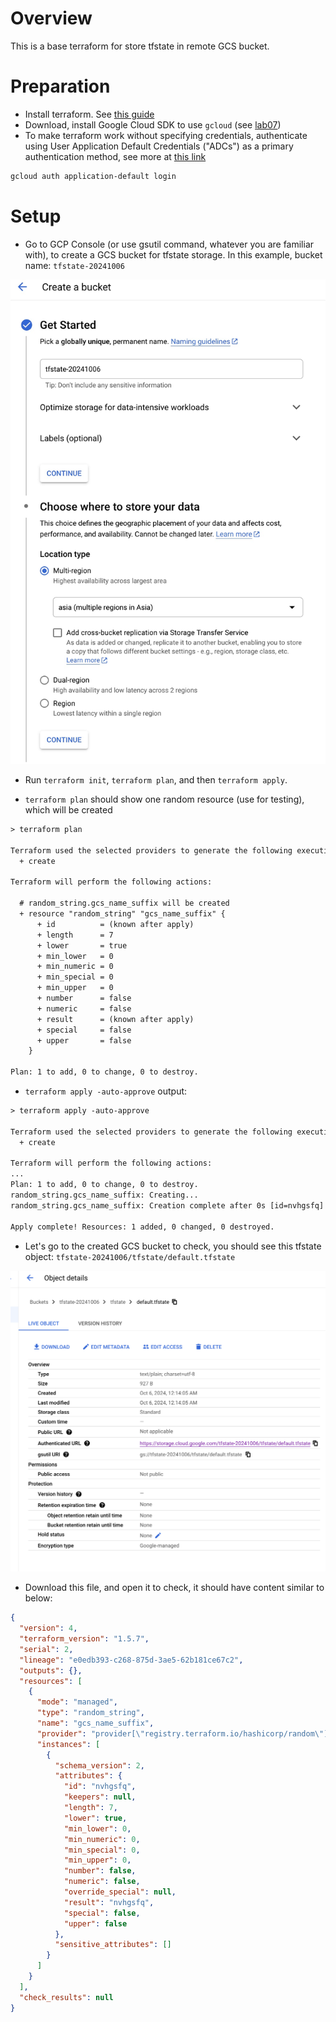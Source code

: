 # Overview

This is a base terraform for store tfstate in remote GCS bucket.

# Preparation
- Install terraform. See [this guide](https://developer.hashicorp.com/terraform/tutorials/aws-get-started/install-cli)
- Download, install Google Cloud SDK to use `gcloud` (see [lab07](../lab07/README.md))
- To make terraform work without specifying credentials, authenticate using User Application Default Credentials ("ADCs") as a primary authentication method, see more at [this link](https://registry.terraform.io/providers/hashicorp/google/latest/docs/guides/provider_reference.html#running-terraform-on-your-workstation)
```bash
gcloud auth application-default login
```

# Setup

- Go to GCP Console (or use gsutil command, whatever you are familiar with), to create a GCS bucket for tfstate storage. In this example, bucket name: `tfstate-20241006`

![tfstate gcs](./demo/create_state_gcs.jpg)

- Run `terraform init`, `terraform plan`, and then `terraform apply`.

- `terraform plan` should show one random resource (use for testing), which will be created


```txt
> terraform plan

Terraform used the selected providers to generate the following execution plan. Resource actions are indicated with the following symbols:
  + create

Terraform will perform the following actions:

  # random_string.gcs_name_suffix will be created
  + resource "random_string" "gcs_name_suffix" {
      + id          = (known after apply)
      + length      = 7
      + lower       = true
      + min_lower   = 0
      + min_numeric = 0
      + min_special = 0
      + min_upper   = 0
      + number      = false
      + numeric     = false
      + result      = (known after apply)
      + special     = false
      + upper       = false
    }

Plan: 1 to add, 0 to change, 0 to destroy.

```

- `terraform apply -auto-approve` output:
```txt
> terraform apply -auto-approve

Terraform used the selected providers to generate the following execution plan. Resource actions are indicated with the following symbols:
  + create

Terraform will perform the following actions:
...
Plan: 1 to add, 0 to change, 0 to destroy.
random_string.gcs_name_suffix: Creating...
random_string.gcs_name_suffix: Creation complete after 0s [id=nvhgsfq]

Apply complete! Resources: 1 added, 0 changed, 0 destroyed.


```

- Let's go to the created GCS bucket to check, you should see this tfstate object: `tfstate-20241006/tfstate/default.tfstate`

![tfstate object](./demo/tfstate_object_2024-10-06_00-17.png)

- Download this file, and open it to check, it should have content similar to below:

```json
{
  "version": 4,
  "terraform_version": "1.5.7",
  "serial": 2,
  "lineage": "e0edb393-c268-875d-3ae5-62b181ce67c2",
  "outputs": {},
  "resources": [
    {
      "mode": "managed",
      "type": "random_string",
      "name": "gcs_name_suffix",
      "provider": "provider[\"registry.terraform.io/hashicorp/random\"]",
      "instances": [
        {
          "schema_version": 2,
          "attributes": {
            "id": "nvhgsfq",
            "keepers": null,
            "length": 7,
            "lower": true,
            "min_lower": 0,
            "min_numeric": 0,
            "min_special": 0,
            "min_upper": 0,
            "number": false,
            "numeric": false,
            "override_special": null,
            "result": "nvhgsfq",
            "special": false,
            "upper": false
          },
          "sensitive_attributes": []
        }
      ]
    }
  ],
  "check_results": null
}
```

